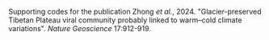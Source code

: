 Supporting codes for the publication Zhong *et al.*, 2024. "Glacier-preserved Tibetan Plateau viral community probably linked to warm–cold climate variations". *Nature Geoscience* 17:912-919.

